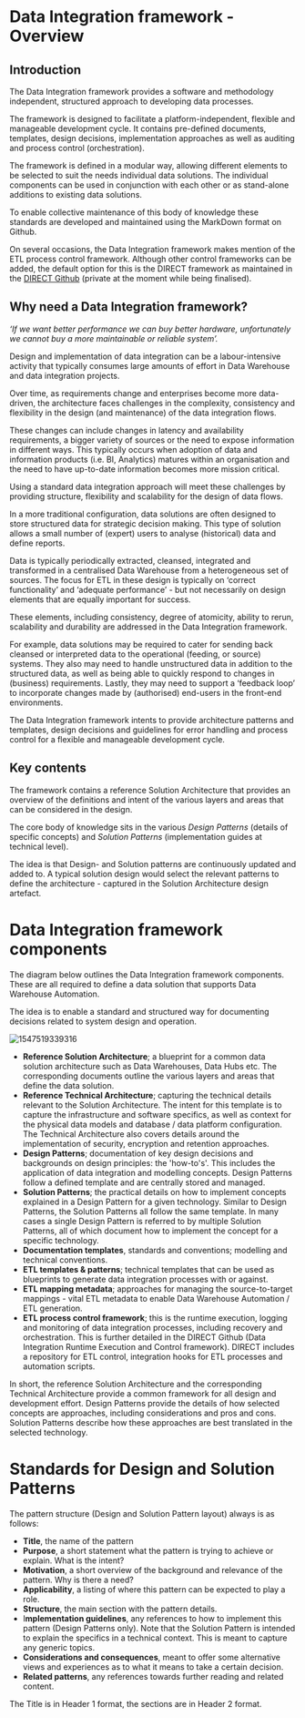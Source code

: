 # Data Integration framework - Overview
## Introduction

The Data Integration framework provides a software and methodology independent, structured approach to developing data processes. 

The framework is designed to facilitate a platform-independent, flexible and manageable development cycle. It contains pre-defined documents, templates, design decisions, implementation approaches as well as auditing and process control (orchestration).

The framework is defined in a modular way, allowing different elements to be selected to suit the needs individual data solutions. The individual components can be used in conjunction with each other or as stand-alone additions to existing data solutions.

To enable collective maintenance of this body of knowledge these standards are developed and maintained using the MarkDown format on Github.

On several occasions, the Data Integration framework makes mention of the ETL process control framework. Although other control frameworks  can be added, the default option for this is the DIRECT framework as maintained in the [DIRECT Github](https://github.com/RoelantVos/DIRECT) (private at the moment while being finalised).

## Why need a Data Integration framework?

*‘If we want better performance we can buy better hardware, unfortunately we cannot buy a more maintainable or reliable system’.*

Design and implementation of data integration can be a labour-intensive activity that typically consumes large amounts of effort in Data Warehouse and data integration projects. 

Over time, as requirements change and enterprises become more data-driven, the architecture faces challenges in the complexity, consistency and flexibility in the design (and maintenance) of the data integration flows. 

These changes can include changes in latency and availability requirements, a bigger variety of sources or the need to expose information in different ways. This typically occurs when adoption of data and information products (i.e. BI, Analytics) matures within an organisation and the need to have up-to-date information becomes more mission critical.

Using a standard data integration approach will meet these challenges by providing structure, flexibility and scalability for the design of data flows.

In a more traditional configuration, data solutions are often designed to store structured data for strategic decision making. This type of solution allows a small number of (expert) users to analyse (historical) data and define reports. 

Data is typically periodically extracted, cleansed, integrated and transformed in a centralised Data Warehouse from a heterogeneous set of sources. The focus for ETL in these design is typically on ‘correct functionality’ and ‘adequate performance’ - but not necessarily on design elements that are equally important for success. 

These elements, including consistency, degree of atomicity, ability to rerun, scalability and durability are addressed in the Data Integration framework. 

For example, data solutions may be required to cater for sending back cleansed or interpreted data to the operational (feeding, or source) systems. They also may need to handle unstructured data in addition to the structured data, as well as being able to quickly respond to changes in (business) requirements. Lastly, they may need to support a ‘feedback loop’ to incorporate changes made by (authorised) end-users in the front-end environments. 

The Data Integration framework intents to provide architecture patterns and templates, design decisions and guidelines for error handling and process control for a flexible and manageable development cycle.

## Key contents

The framework contains a reference Solution Architecture that provides an overview of the definitions and intent of the various layers and areas that can be considered in the design.

The core body of knowledge sits in the various *Design Patterns* (details of specific concepts) and *Solution Patterns* (implementation guides at technical level). 

The idea is that Design- and Solution patterns are continuously updated and added to. A typical solution design would select the relevant patterns to define the architecture - captured in the Solution Architecture design artefact.

# Data Integration framework components

The diagram below outlines the Data Integration framework components. These are all required to define a data solution that supports Data Warehouse Automation. 

The idea is to enable a standard and structured way for documenting decisions related to system design and operation.

 ![1547519339316](C:/Files/Data_Integration_Framework/Images/5C1547519339316.png)

   

- **Reference Solution Architecture**; a blueprint for a common data solution architecture such as Data Warehouses, Data Hubs etc. The corresponding documents outline the various layers and areas that define the data solution.
- **Reference Technical Architecture**; capturing the technical details relevant to the Solution Architecture. The intent for this template is to capture the infrastructure and software specifics, as well as context for the physical data models and database / data platform configuration. The Technical Architecture also covers details around the implementation of security, encryption and retention approaches.
- **Design Patterns**; documentation of key design decisions and backgrounds on design principles: the 'how-to's'. This includes the application of data integration and modelling concepts. Design Patterns follow a defined template and are centrally stored and managed.
- **Solution Patterns**; the practical details on how to implement concepts explained in a Design Pattern for a given technology. Similar to Design Patterns, the Solution Patterns all follow the same template. In many cases a single Design Pattern is referred to by multiple Solution Patterns, all of which document how to implement the concept for a specific technology.
- **Documentation templates**, standards and conventions; modelling and technical conventions.
- **ETL templates & patterns**; technical templates that can be used as blueprints to generate data integration processes with or against.
- **ETL mapping metadata**; approaches for managing the source-to-target mappings - vital ETL metadata to enable Data Warehouse Automation / ETL generation.
- **ETL process control framework**; this is the runtime execution, logging and monitoring of data integration processes, including recovery and orchestration. This is further detailed in the DIRECT Github (Data Integration Runtime Execution and Control framework). DIRECT includes a repository for ETL control, integration hooks for ETL processes and automation scripts.

In short, the reference Solution Architecture and the corresponding Technical Architecture provide a common framework for all design and development effort. Design Patterns provide the details of how selected concepts are approaches, including considerations and pros and cons. Solution Patterns describe how these approaches are best translated in the selected technology.  

# Standards for Design and Solution Patterns

The pattern structure (Design and Solution Pattern layout) always is as follows:

* **Title**, the name of the pattern
* **Purpose**, a short statement what the pattern is trying to achieve or explain. What is the intent?
* **Motivation**, a short overview of the background and relevance of the pattern. Why is there a need?
* **Applicability**, a listing of where this pattern can be expected to play a role.
* **Structure**, the main section with the pattern details.
* I**mplementation guidelines**, any references to how to implement this pattern (Design Patterns only). Note that the Solution Pattern is intended to explain the specifics in a technical context. This is meant to capture any generic topics.  
* **Considerations and consequences**, meant to offer some alternative views and experiences as to what it means to take a certain decision.
* **Related patterns**, any references towards further reading and related content.

The Title is in Header 1 format, the sections are in Header 2 format.
